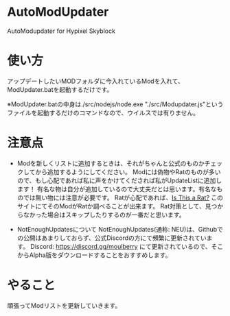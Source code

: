 # AutoModUpdater
AutoModupdater for Hypixel Skyblock

# 使い方
アップデートしたいMODフォルダに今入れているModを入れて、
ModUpdater.batを起動するだけです。

※ModUpdater.batの中身は./src/nodejs/node.exe "./src/Modupdater.js"というファイルを起動するだけのコマンドなので、ウイルスでは有りません。

# 注意点
- Modを新しくリストに追加するときは、それがちゃんと公式のものかチェックしてから追加するようにしてください。
    Modには偽物やRatのものが多いので、もし心配であれば私に声をかけてくだされば私がUpdateListに追加します！
    有名な物は自分が追加しているので大丈夫だとは思います。有名なものでは無い物には注意が必要です。
    Ratが心配であれば、[Is This a Rat?](https://isthisarat.com/) このサイトにてそのModがRatか調べることが出来ます。
    Rat対策として、見つからなかった場合はスキップしたりするのが一番だと思います。

- NotEnoughUpdatesについて
    NotEnoughUpdates(通称: NEU)は、Githubでの公開はあまりしておらず、公式Discordの方にて頻繁に更新されています。
    Discord: https://discord.gg/moulberry にて更新されているので、そこからAlpha版をダウンロードすることをおすすめします。

# やること
頑張ってModリストを更新していきます。
